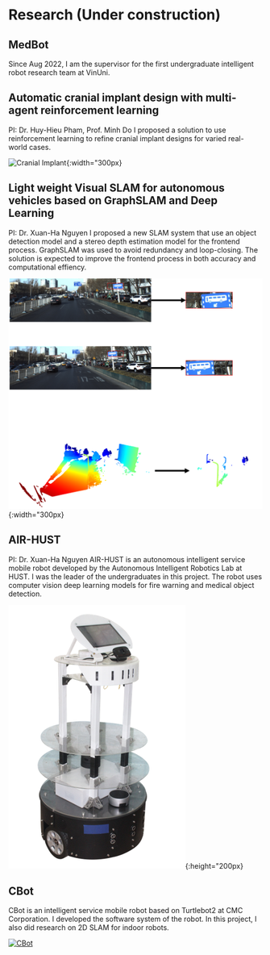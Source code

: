 
# Research (Under construction)

## MedBot

Since Aug 2022, I am the supervisor for the first undergraduate intelligent robot research team at VinUni.

## Automatic cranial implant design with multi-agent reinforcement learning
PI: Dr. Huy-Hieu Pham, Prof. Minh Do
I proposed a solution to use reinforcement learning to refine cranial implant designs for varied real-world cases.

![Cranial Implant](/projects/SHC/TungNT_Cranial_implant_design_poster.png){:width="300px}


## Light weight Visual SLAM for autonomous vehicles based on GraphSLAM and Deep Learning 
PI: Dr. Xuan-Ha Nguyen
I proposed a new SLAM system that use an object detection model and a stereo depth estimation model for the frontend process. GraphSLAM was used to avoid redundancy and loop-closing. The solution is expected to improve the frontend process in both accuracy and computational effiency.

![Visual SLAM](/projects/Visual-SLAM/Visual-SLAM.png){:width="300px}


## AIR-HUST
<!-- [![AIR-HUST](/projects/AIR-HUST/AIR-HUST.png)](/projects/AIR-HUST/AIR-HUST){:width="300px} -->
PI: Dr. Xuan-Ha Nguyen
AIR-HUST is an autonomous intelligent service mobile robot developed by the Autonomous Intelligent Robotics Lab at HUST. I was the leader of the undergraduates in this project. The robot uses computer vision deep learning models for fire warning and medical object detection.

[![AIR-HUST](/projects/AIR-HUST/AIR-HUST.png)](https://www.youtube.com/watch?v=KEYiAhM7ixI){:height="200px}


## CBot
<!-- ![CBot](/projects/CBot/CBot.jpg){:width="300px"} -->
CBot is an intelligent service mobile robot based on Turtlebot2 at CMC Corporation. I developed the software system of the robot. In this project, I also did research on 2D SLAM for indoor robots.

[![CBot](https://img.youtube.com/vi/v6WDv4eWN_k/0.jpg)](https://www.youtube.com/watch?v=v6WDv4eWN_k)
